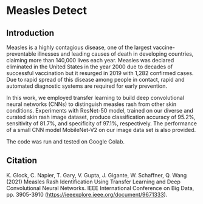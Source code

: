 # Measles Detect

Introduction
------------
Measles is a highly contagious disease, one of the largest vaccine-preventable illnesses and leading causes of death in developing countries, claiming more than 140,000 lives each year. Measles was declared eliminated in the United States in the year 2000 due to decades of successful vaccination but it resurged in 2019 with 1,282 confirmed cases. Due to rapid spread of this disease among people in contact, rapid and automated diagnostic systems are required for early prevention. 

In this work, we employed transfer learning to build deep convolutional neural networks (CNNs) to distinguish measles rash from other skin conditions. Experiments with ResNet-50 model, trained on our diverse and curated skin rash image dataset, produce classification accuracy of 95.2%, sensitivity of 81.7%, and specificity of 97.1%, respectively. The performance of a small CNN model MobileNet-V2 on our image data set is also provided.

The code was run and tested on Google Colab. 

Citation
----------
K. Glock, C. Napier, T. Gary, V. Gupta, J. Gigante, W. Schaffner, Q. Wang (2021) Measles Rash Identification Using Transfer Learning and Deep Convolutional Neural Networks. IEEE International Conference on Big Data, pp. 3905-3910 (https://ieeexplore.ieee.org/document/9671333).
